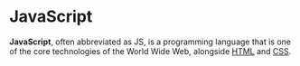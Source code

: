 # JavaScript



**JavaScript**, often abbreviated as JS, is a programming language that is one of the core technologies of the World Wide Web, alongside [HTML](/wiki/HTML) and [CSS](/wiki/CSS). 